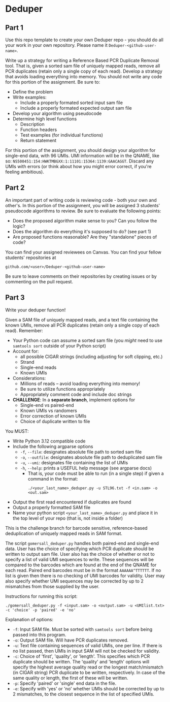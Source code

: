 # Deduper

## Part 1
Use this repo template to create your own Deduper repo - you should do all your work in your own repository. Please name it `Deduper-<github-user-name>`.

Write up a strategy for writing a Reference Based PCR Duplicate Removal tool. That is, given a sorted sam file of uniquely mapped reads, remove all PCR duplicates (retain only a single copy of each read). Develop a strategy that avoids loading everything into memory. You should not write any code for this portion of the assignment. Be sure to:
- Define the problem
- Write examples:
    - Include a properly formated sorted input sam file
    - Include a properly formated expected output sam file
- Develop your algorithm using pseudocode
- Determine high level functions
    - Description
    - Function headers
    - Test examples (for individual functions)
    - Return statement
    
For this portion of the assignment, you should design your algorithm for single-end data, with 96 UMIs. UMI information will be in the QNAME, like so: ```NS500451:154:HWKTMBGXX:1:11101:15364:1139:GAACAGGT```. Discard any UMIs with errors (or think about how you might error correct, if you're feeling ambitious).

## Part 2
An important part of writing code is reviewing code - both your own and other's. In this portion of the assignment, you will be assigned 3 students' pseudocode algorithms to review. Be sure to evaluate the following points:
- Does the proposed algorithm make sense to you? Can you follow the logic?
- Does the algorithm do everything it's supposed to do? (see part 1)
- Are proposed functions reasonable? Are they "standalone" pieces of code?

You can find your assigned reviewees on Canvas. You can find your fellow students' repositories at 
```
github.com/<user>/Deduper-<github-user-name>
```
Be sure to leave comments on their repositories by creating issues or by commenting on the pull request.

## Part 3
Write your deduper function!

Given a SAM file of uniquely mapped reads, and a text file containing the known UMIs, remove all PCR duplicates (retain only a single copy of each read). Remember:
- Your Python code can assume a sorted sam file (you *might* need to use `samtools sort` outside of your Python script)
- Account for: 
    - all possible CIGAR strings (including adjusting for soft clipping, etc.)
    - Strand
    - Single-end reads
    - Known UMIs
- Considerations:
    - Millions of reads – avoid loading everything into memory!
    - Be sure to utilize functions appropriately
    - Appropriately comment code and include doc strings
- **CHALLENGE**: In a **separate branch**, implement options for
    - Single-end vs paired-end
    - Known UMIs vs randomers
    - Error correction of known UMIs
    - Choice of duplicate written to file
    
You MUST:
- Write Python 3.12 compatible code
- Include the following argparse options
    - ```-f```, ```--file```: designates absolute file path to sorted sam file
    - ```-o```, ```--outfile```: designates absolute file path to deduplicated sam file
    - ```-u```, ```--umi```: designates file containing the list of UMIs
    - ```-h```, ```--help```: prints a USEFUL help message (see argparse docs)
        - That is, your code must be able to run (in a single step) if given a command in the format:
          ```
          ./<your_last_name>_deduper.py -u STL96.txt -f <in.sam> -o <out.sam>
          ```
- Output the first read encountered if duplicates are found
- Output a properly formatted SAM file
- Name your python script ```<your_last_name>_deduper.py``` and place it in the top level of your repo (that is, not inside a folder)


This is the challenge branch for barcode sensitive, reference-based deduplication of uniquely mapped reads in SAM format. 

The script `gomersall_deduper.py` handles both paired-end and single-end data. User has the choice of specifying which PCR duplicate should be written to output sam file. User also has the choice of whether or not to specify a list of valid UMI sequences to write. These sequences will be compared to the barcodes which are found at the end of the QNAME for each read. Paired end barcodes must be in the format `AAAAAA^TTTTTT`. If no list is given then there is no checking of UMI barcodes for validity. User may also specify whether UMI sequences may be corrected by up to 2 mismatches from those supplied by the user. 

Instructions for running this script: 

`./gomersall_deduper.py -f <input.sam> -o <output.sam> -u <UMIlist.txt> -c 'choice' -p 'paired' -e 'no'`

Explanation of options: 
- `-f`: Input SAM file. Must be sorted with `samtools sort` before being passed into this program. 
- `-o`: Output SAM file. Will have PCR duplicates removed.
- `-u`: Text file containing sequences of valid UMIs, one per line. If there is no list passed, then UMIs in input SAM will not be checked for validity. 
- `-c`: Choice of 'first', 'quality', or 'length'. This specifies which PCR duplicate should be written. The 'quality' and 'length' options will specify the highest average quality read or the longest match/mismatch (in CIGAR string) PCR duplicate to be written, respectively. In case of the same quality or length, the first of these will be written.  
- `-p`: Specify 'paired' or 'single' end data in the file. 
- `-e`: Specify with 'yes' or 'no' whether UMIs should be corrected by up to 2 mismatches, to the closest sequence in the list of specified UMIs. 


